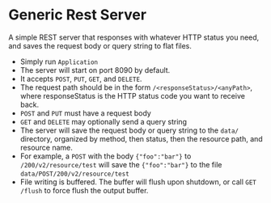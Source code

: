 # Generic Rest Server

A simple REST server that responses with whatever HTTP status you need, and saves the request body or query string to flat files. 

* Simply run `Application`
* The server will start on port 8090 by default.
* It accepts `POST`, `PUT`, `GET`, and `DELETE`.
* The request path should be in the form `/<responseStatus>/<anyPath>`, where responseStatus is the HTTP status code you want to receive back.
* `POST` and `PUT` must have a request body
* `GET` and `DELETE` may optionally send a query string
* The server will save the request body or query string to the `data/` directory, organized by method, then status, then the resource path, and resource name.
* For example, a `POST` with the body `{"foo":"bar"}` to `/200/v2/resource/test` will save the `{"foo":"bar"}` to the file `data/POST/200/v2/resource/test`
* File writing is buffered. The buffer will flush upon shutdown, or call `GET /flush` to force flush the output buffer.
